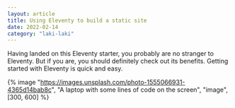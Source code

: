```yaml
---
layout: article
title: Using Eleventy to build a static site
date: 2022-02-14
category: "laki-laki"
---
```


Having landed on this Eleventy starter, you probably are no stranger to Eleventy. But if you are, you should definitely check out its benefits. Getting started with Eleventy is quick and easy.
<!-- excerpt -->

{% image "https://images.unsplash.com/photo-1555066931-4365d14bab8c", "A laptop with some lines of code on the screen", "image", [300, 600] %}

